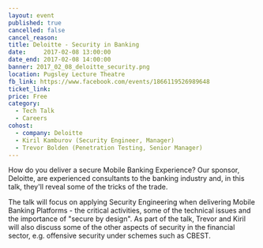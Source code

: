 ```yaml
---
layout: event
published: true
cancelled: false
cancel_reason:
title: Deloitte - Security in Banking
date:     2017-02-08 13:00:00
date_end: 2017-02-08 14:00:00
banner: 2017_02_08_deloitte_security.png
location: Pugsley Lecture Theatre
fb_link: https://www.facebook.com/events/1866119526989648
ticket_link:
price: Free
category:
  - Tech Talk
  - Careers
cohost:
  - company: Deloitte
  - Kiril Kamburov (Security Engineer, Manager)
  - Trevor Bolden (Penetration Testing, Senior Manager)
---
```


How do you deliver a secure Mobile Banking Experience? Our sponsor, Deloitte, are experienced consultants to the banking industry and, in this talk, they'll reveal some of the tricks of the trade.

The talk will focus on applying Security Engineering when delivering Mobile Banking Platforms - the critical activities, some of the technical issues and the importance of "secure by design". As part of the talk, Trevor and Kiril will also discuss some of the other aspects of security in the financial sector, e.g. offensive security under schemes such as CBEST.
